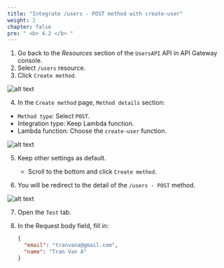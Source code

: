 ```yaml
---
title: "Integrate /users - POST method with create-user"
weight: 2
chapter: false
pre: " <b> 4.2 </b> "
---
```


1. Go back to the _Resources_ section of the `UsersAPI` API in API Gateway console.
2. Select `/users` resource.
3. Click `Create method`.

![alt text](/images/workshop-2/API-Gateway--users-POST-method--create-method.jpg)

4. In the `Create method` page, `Method details` section:

- `Method type`: Select `POST`.
- Integration type: Keep Lambda function.
- Lambda function: Choose the `create-user` function.

![alt text](/images/workshop-2/API-Gateway--users-POST-method--create-method-detail.jpg)

5. Keep other settings as default.
   - Scroll to the bottom and click `Create method`.

6. You will be redirect to the detail of the `/users - POST` method.

![alt text](/images/workshop-2/API-Gateway--users-POST-method--method-detail.jpg)

7. Open the `Test` tab.
8. In the Request body field, fill in:

   ```json
   {
     "email": "tranvana@gmail.com",
     "name": "Tran Van A"
   }
   ```
